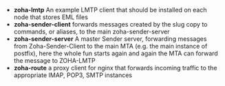 - **zoha-lmtp** An example LMTP client that should be installed on each node that stores EML files
- **zoha-sender-client**  forwards messages created by the slug copy to commands, or aliases, to the main zoha-sender-server
- **zoha-sender-server**  A master Sender server, forwarding messages from Zoha-Sender-Client to the main MTA (e.g. the main instance of postfix), here the whole fun starts again and again the MTA can forward the message to ZOHA-LMTP
- **zoha-route** a proxy client for nginx that forwards incoming traffic to the appropriate IMAP, POP3, SMTP instances
